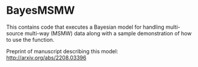 # BayesMSMW
This contains code that executes a Bayesian model for handling multi-source multi-way (MSMW) data along with a sample demonstration of how to use the function.   

Preprint of manuscript describing this model: http://arxiv.org/abs/2208.03396
